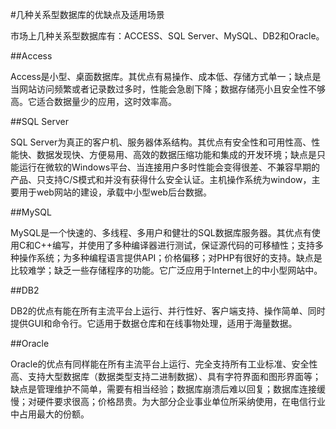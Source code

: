 #几种关系型数据库的优缺点及适用场景

市场上几种关系型数据库有：ACCESS、SQL Server、MySQL、DB2和Oracle。

##Access

Access是小型、桌面数据库。其优点有易操作、成本低、存储方式单一；缺点是当网站访问频繁或者记录数过多时，性能会急剧下降；数据存储亮小且安全性不够高。它适合数据量少的应用，这时效率高。

##SQL Server

SQL Server为真正的客户机、服务器体系结构。其优点有安全性和可用性高、性能快、数据发现快、方便易用、高效的数据压缩功能和集成的开发环境；缺点是只能运行在微软的Windows平台、当连接用户多时性能会变得很差、不兼容早期的产品、只支持C/S模式和并没有获得什么安全认证。主机操作系统为window，主要用于web网站的建设，承载中小型web后台数据。

##MySQL

MySQL是一个快速的、多线程、多用户和健壮的SQL数据库服务器。其优点有使用C和C++编写，并使用了多种编译器进行测试，保证源代码的可移植性；支持多种操作系统；为多种编程语言提供API；价格偏移；对PHP有很好的支持。缺点是比较难学；缺乏一些存储程序的功能。它广泛应用于Internet上的中小型网站中。

##DB2

DB2的优点有能在所有主流平台上运行、并行性好、客户端支持、操作简单、同时提供GUI和命令行。它适用于数据仓库和在线事物处理，适用于海量数据。

##Oracle

Oracle的优点有同样能在所有主流平台上运行、完全支持所有工业标准、安全性高、支持大型数据库（数据类型支持二进制数据）、具有字符界面和图形界面等；缺点是管理维护不简单，需要有相当经验；数据库崩溃后难以回复；数据库连接缓慢；对硬件要求很高；价格昂贵。为大部分企业事业单位所采纳使用，在电信行业中占用最大的份额。
